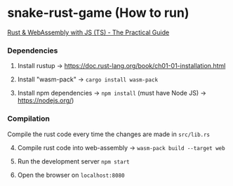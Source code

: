 # snake-rust-game (How to run)

[Rust & WebAssembly with JS (TS) - The Practical Guide
](https://www.udemy.com/course/rust-webassembly-with-js-ts-the-practical-guide/?referralCode=B8BF2207B45019CC1B3D)

### Dependencies

1. Install rustup -> https://doc.rust-lang.org/book/ch01-01-installation.html

2. Install "wasm-pack" -> `cargo install wasm-pack`

3. Install npm dependencies -> `npm install` (must have Node JS) -> https://nodejs.org/)

### Compilation
Compile the rust code every time the changes are made in `src/lib.rs`

4. Compile rust code into web-assembly -> `wasm-pack build --target web`

5. Run the development server
`npm start`

6. Open the browser on `localhost:8080`
